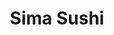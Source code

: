 ---
layout: place
title: "Sima Sushi"
permalink: /district-of-columbia/washington/sima-sushi.html
stateAbbr: DC
stateName: District of Columbia
cityName: Washington
seo:
  name: "Sima Sushi"
  type: Restaurant
  links: https://sites.google.com/view/simasushi-dc/home
description: "Casual, Korean-style conveyor belt sushi restaurant offering lunch and dinner in Downtown's Connecticut Ave/K Street neighborhood.
The menu includes healthy and vegetarian choices, along with beer, sake, and cocktails. Sushi, sashimi, eel, and tonkotsu ramen are popular items, and guests often order the DC sashimi bibimbap, mochi ice cream, and udon.
The place has a happy atmosphere and is good for kids. Guests say the service is fast, friendly, and professional. Sima Sushi serves delicious sushi in Washington, District of Columbia. Try fresh Japanese dishes for a great dining experience. Available for takeout, delivery, lunch, and dinner."
place_id: ChIJoS_hzr-3t4kR4Zw5TIzbIKw
photos:
  - >-
    AUy1YQ0Jdw3WsduaFprKryxP7wdhBrnzIQ2cbFaud8Qq8UbmUot2g9FEPKU8RaNSwtNXbD88OLzNSK8-gqiXUWVkpTUp-sH2TJzsJTDbGCAK_4UiqCjObOD-33FzYak8cj1xZ9HarxmNJ3IXE6yP61xCFNK7vSiH74VwxaPMAAvCW7vLtZm5yqTt2y9Q8EHqFvuE-j0AdMEMI98khVjKx-sgjsnJm7FWl0oMw_5XJledmqlgO10pSDsOS1KOEZOcJiH1UM8UdSglzZvFbGfv2i3FQ7iZNbqOCTH5QALWfk-Jev3dPw
  - >-
    AUy1YQ1TeBAH4I4rP-5cKx_Wn2bXoUPIx7xX6H_o2ISgwuhKDuvED7kKo0HQdGemQtbtufzx1PkKHz6zszpfbEl1qvPATrsiQRHQ6MLxRp6bPFKkAwEnEfu5wvadCmRbSZh7PL7hTJMXWOEFcTBEaGrdpzqKYIAP5l5kd-Bo89G7nIc9Ee8iOo38_01Zy9Y7SsVBC1sUZO07e2chJbguJp0lsGItlFaJcuM8l1CeYVT0dsBZtWLbfLPpoULVuOMTRIMDqArPh0aX0gQ4WqY29VuyCdRpT3HYV3h_8DuIuVk2XqBKTA
  - >-
    AUy1YQ1R8VpaRNdy7CO0Db-PaMzAc053k1oZ3g1Pd6Qz1YaV9K1aMN5OuG6U0DgMD2wBoZrj_pXmK-gFlovUZy60YlFylYdOtQc6nt8FnskxX11IVPqYPEXiIJMUIqVan5Z3xI_m1r8dy6_iA8csvax8w_p8ccpUK3qYihUslCejCu0GjSir9ULB28LyCvzgxPX1sme6oBYHF13uVZgjoo0UDHIpCyjsQsIUC3eHthqWRAS2Ntg40TB1ovtnKFg56NG2u2v9deuDiukHTjK0b5tA3CoqEE6gJW2NNgfFw2TaTMjWXg
  - >-
    AUy1YQ2Auc3QEOhY7pjvCU9ydWZfyNuCPFr2p_FzmrGgLHXqWUjvFtoQTA14apNEdKPo_t0XKM6VOPEydWxvq2wmo-eYc1X11ndmL-9GmCmLoV3tmDW4UIQZf5CmOiwv370pAQiVDU73rYcCXzXaZiYiJS_u9QM4bzC0xjw90uG74abCZnKQ_w1-aE3OqAFYc8ae6A8yd9JjKB5vz-SGoIaXXgS-dXzrR4YN04QwPntgLRRr8D5vc5orFby07xMVwluEFUOuiOU5heR9emilugb3xorRYIEiyycgk-guBmJI-7oE4QBqQnlzI8tDSF4PSWMuI-qD6EpkZeuWgdg_siYVcuHLax6wNtvmJQOVTzkCTqxwyyyl2EOUX1esiyV_XOXeWFA54ASxmYntUc4YTueuL4gvfHiiCwGEIIRurrdMS25cTQ
  - >-
    AUy1YQ08uI6ckWqLlnuDK_4ZnHAmdm6EAsLg5vIv028qwAprrR65U1gP-u0RjRGms8xd9g2fFeOJdbhR3J3N1DKhtI4rkQUkRIRKi4bi_dItVXR4b4q1qeO_P0glsqZJrKUl7Hs8ISxUFLmP-dIGMEBVh5mIgW0uZgnsAMrqZsjD1T0bG5IaQlnkBm74vvWppPoyY1dLoWcC5C3cGYan3-wuAsk3_iwvTARSw0J-YZ3ZGMB6BBUb1zJCZFFpJ_BBExxCaiMk5NqoREkUuW1X9cENgBoczsP1hwgXpbNrzW8puwptAmEH331j08fCn31JKxXnPVHKRHigBo-LR8evhM2H-sAZDHOKcWaYa8HL9UOr3DUPqCbSDH8dggzaJQkd0Ex9rLaSnTe6yJ5HyE17DWzmnya_FYZ-DJLZdgTwfbZCEO4
  - >-
    AUy1YQ1n03lT2vi8Kr3SWxbGfoQor_vAc_6v9OJ3u0dwcKuepFdsiiJJ3U2AFWgyWYlAI1-OAX62OxnyelCeRmGrYlE89jGOw4_krtDbDeLTU4xTwjvGvbjy6HBsai2y4Wr3bignhJ5AyJ1LUPKoN3Ghfc_VfW6Cej-_e-_rE1SBdWjtvWQVBOqK1_XMf3RCgAdA1eRFyc52x5ikam_p2ysBDB4cI-SoZDnUYnHAebmz2apniPIVXZNBKFzOmsxAuLlxfqbaQ9ZDvV1R27I7vDaDwCkQzTqPuyThPzBJIH44wDjwqZyQ89v-CGSoQoC07aclZ4IuHtx7uxl9JqLIlAcZ9dzFGZhaVc_1aiVm5RHTaI8uD21e9QEUbt4ZIttmMcsfDUT89_OHXphOcQy382uPQkyuH0dyeJkjvl4oPRF8sfwdZw
  - >-
    AUy1YQ0iGAMwY5bXnQhw9h-mmAfU4-C5CWSwDrMPk7RN86PQCMR0_n2KfYmVTkIwm4ZgtnOMlRfY9kVX7h-7HuHiF2Vcflrw-xns4-ZRmJ87VG6cqpUy5gflvhlQnJziAjZoF2T58zsXTgCBmyxYOjNppwFdIGGUmIgSwLfq5qvx7QTP4h2aE1ODB_bEIBea8-a-xpb_jsFthlV6HbDvCapbCjRzQ6t4p6IqWaRit4AoCwmVXDjNhlz6PmHyyKj_3ZsqrYLeK-1Cn7Dh1or0Tf2l4jgP0sj2DIXy7qeeoTIr4F-Pl0uSewGk1Ku4Tw3vWw9rQ1LT4yiun3oTJMda6BO5XXfnyLOv5SfiQU0x2ShUDlCEhBzBUOVxB2jtW5BiGq8BWG3J55X0bg4N-0yIiRUwpAa90GnwAxfvmHqw0xB1QiwhkENL
  - >-
    AUy1YQ2JWs_CvocEFpdzmYIxIB-WFY4IuzwfH2n1hj0dEdlW3JB0O1_HD9bU1u0BMVvU9QhHd13ZZwVnubT7XRBD3d7ecKVxM-_GZ9RBPHr-YRKJdwVYY9VcjohWWiwwubeS1dwvkotJbnWm1s2MGS8ocdc1FjLvwyXxBGHsXkNhX8DlO5L4TgmfxkS14tTmkF8qcIsubrYOhn-rHsj2zTL_9qtz2GZpYSUZg7lnoClY3jYvusDX6GY8I1cO9uPWP1LprTNHK16PwLaQ-NM76gaRArlO7KDFF9Y0LnYRIX-Zpis38OunpnobHkeHC-O_uNDyPKqtQKwOXVoVBz5tH1nSzXHwTqQlgxjyQiGDznijq_6VFJlf4off8e6O1TrqSEMFpsrEoI9fP6qHkyGY67y_iMaOABYAaFhwx7xoMYCk6fcUyBhk
  - >-
    AUy1YQ3q2y0s2lDmTKXxqsfhsPENuHjJZDba7ZU0pqGT782EVScP4h_PuOtrUno5k1DLASlYUnyBoZbcCjO6dOaHz-ReGl5FUizxK9tlWcKfy7Q_EYUKkaHD41j7Ekpe6Ae9QvmeWpjmQAjhAaDCgiSBoUKFl1tRkEkL-fMogettrES4_7ENf7janu1Ls3ABzO9RNF4WsKIKVrVqKvoTw4aMFq1s3PRfIJeQ9Ocor2nFENl0AIaxoe7FOJu8cfvabsHs8RV4-TkC_b_fjjQ8V5-tj5G4Wcdns3Qk20Q25QXfvhOrkHZVV7yaMgi5yBjIUYOTBMHP_YUoASRJdf96qyEjDohW262VRdpHenJd0w-uMto_87P0eHmeedKWJFonSHGeeUPqQFhhsPrIDLdM-IxoeymUGhL2GOIY_2y92W9wyJa8Ih1N
  - >-
    AUy1YQ2D1hon-G-tJfv-bcAnBTGqo-gvCuny5kEiMKb5QDuDYF06eGPUDkRJMlL1N7MNaj7ohWIRzSJl771mZPsWZStAQaYGU9Qa8aB5UPM4PbzXfh6LRWRg_iYoVHZgyxzwRDVfey-J_90dR09Fg1XWqwD9-TkbppMadaspZetS0wWpU2_ZUDNaDT4OPmR6fMsQyHpQ17qT3gn5S44iSJ7bply8jrODYTX99Z2hWFvGT2B5x1iPjIi35-oY7RI2Vb_g-p7qaSH5VckJ0o-XUZxp7X9JQ0KDCHJws6PkUnN6atWx4ZBdpn4-T4Stf2FfQlu9_Zv8IbsgkvhpGu9PbCa92nKiiHweKgH22JYloAaRQ9rIex9nUk5Vw2C8TVbt42jIVhWu2e1XZn3nQAlkr6qT-zajqd3xuWPnP4efk5iIPT9YGKc
address: '1660 L St NW #1, Washington, DC 20036, USA'
street: '1660 L St NW #1'
city: Washington
state: DC
zip: '20036'
country: USA
neighborhood: Northwest Washington
latitude: '38.903404'
longitude: '-77.038272'
accessibility_options:
  wheelchairAccessibleParking: true
  wheelchairAccessibleEntrance: true
  wheelchairAccessibleRestroom: true
  wheelchairAccessibleSeating: true
business_status: OPERATIONAL
name: Sima Sushi
google_maps_links:
  directionsUri: >-
    https://www.google.com/maps/dir//''/data=!4m7!4m6!1m1!4e2!1m2!1m1!1s0x89b7b7bfcee12fa1:0xac20db8c4c399ce1!3e0
  placeUri: https://maps.google.com/?cid=12403154769399094497
  writeAReviewUri: >-
    https://www.google.com/maps/place//data=!4m3!3m2!1s0x89b7b7bfcee12fa1:0xac20db8c4c399ce1!12e1
  reviewsUri: >-
    https://www.google.com/maps/place//data=!4m4!3m3!1s0x89b7b7bfcee12fa1:0xac20db8c4c399ce1!9m1!1b1
  photosUri: >-
    https://www.google.com/maps/place//data=!4m3!3m2!1s0x89b7b7bfcee12fa1:0xac20db8c4c399ce1!10e5
primary_type: Sushi Restaurant
opening_hours:
  regular: null
  current: null
secondary_opening_hours:
  regular:
    weekdayDescriptions: null
    type: null
  current:
    weekdayDescriptions: null
    type: null
phone: (202) 560-5887
price_level: null
price_range: $30 &mdash; 50
rating: '4.5'
rating_count: 271
website: https://sites.google.com/view/simasushi-dc/home
reviews:
  - ChZDSUhNMG9nS0VJQ0FnTUNBaFlqM0VnEAE
  - ChdDSUhNMG9nS0VJQ0FnSUNYOUt5Vl9BRRAB
  - ChZDSUhNMG9nS0VJQ0FnTURnaFpxNlJnEAE
  - ChdDSUhNMG9nS0VJQ0FnSUNmOVBiSGx3RRAB
  - ChdDSUhNMG9nS0VJQ0FnSUQ3ajh2UG1nRRAB
parking_options:
  paidParkingLot: true
  paidStreetParking: true
  paidGarageParking: true
payment_options:
  acceptsCreditCards: true
  acceptsDebitCards: true
  acceptsCashOnly: true
  acceptsNfc: true
allow_dogs: null
curbside_pickup: null
delivery: true
dine_in: true
good_for_children: true
good_for_groups: null
good_for_sports: false
live_music: false
menu_for_children: false
outdoor_seating: false
reservable: false
restroom: true
serves_beer: true
serves_breakfast: false
serves_brunch: null
serves_cocktails: true
serves_coffee: false
serves_dinner: true
serves_dessert: true
serves_lunch: true
serves_vegetarian_food: true
serves_wine: false
takeout: true
summary: >-
  Casual, Korean-style conveyor belt sushi restaurant offering lunch and dinner
  in Downtown's Connecticut Ave/K Street neighborhood.

  The menu includes healthy and vegetarian choices, along with beer, sake, and
  cocktails. Sushi, sashimi, eel, and tonkotsu ramen are popular items, and
  guests often order the DC sashimi bibimbap, mochi ice cream, and udon.

  The place has a happy atmosphere and is good for kids. Guests say the service
  is fast, friendly, and professional.

---
